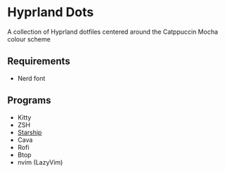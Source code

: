 # Hyprland Dots
A collection of Hyprland dotfiles centered around the Catppuccin Mocha colour scheme

## Requirements
- Nerd font

## Programs
- Kitty
- ZSH
- [Starship](https://starship.rs/)
- Cava
- Rofi
- Btop
- nvim (LazyVim)
